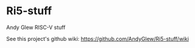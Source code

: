 # Ri5-stuff
Andy Glew RISC-V stuff

See this project's github wiki: https://github.com/AndyGlew/Ri5-stuff/wiki
